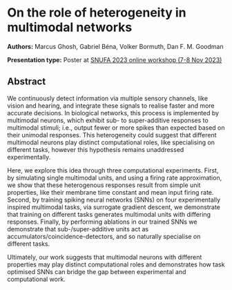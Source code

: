 # On the role of heterogeneity in multimodal networks 

**Authors:** Marcus Ghosh, Gabriel Béna, Volker Bormuth, Dan F. M. Goodman  

**Presentation type:** Poster at [SNUFA 2023 online workshop (7-8 Nov 2023)](https://snufa.net/2023)

## Abstract

We continuously detect information via multiple sensory channels, like vision and hearing, and integrate these signals to realise faster and more accurate decisions. In biological networks, this process is implemented by multimodal neurons, which exhibit sub- to super-additive responses to multimodal stimuli; i.e., output fewer or more spikes than expected based on their unimodal responses. This heterogeneity could suggest that different multimodal neurons play distinct computational roles, like specialising on different tasks, however this hypothesis remains unaddressed experimentally.  

Here, we explore this idea through three computational experiments. First, by simulating single multimodal units, and using a firing rate approximation, we show that these heterogenous responses result from simple unit properties, like their membrane time constant and mean input firing rate. Second, by training spiking neural networks (SNNs) on four experimentally inspired multimodal tasks, via surrogate gradient descent, we demonstrate that training on different tasks generates multimodal units with differing responses. Finally, by performing ablations in our trained SNNs we demonstrate that sub-/super-additive units act as accumulators/coincidence-detectors, and so naturally specialise on different tasks.  

Ultimately, our work suggests that multimodal neurons with different properties may play distinct computational roles and demonstrates how task optimised SNNs can bridge the gap between experimental and computational work.  